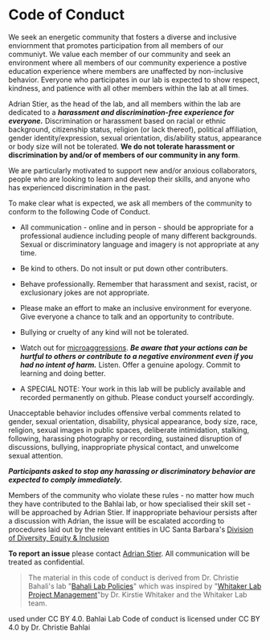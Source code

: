 # Code of Conduct

We seek an energetic community that fosters a diverse and  inclusive enviornment that promotes participation from all members of our communiyt.  We value each member of our community and seek an environment where all members of our community experience a postive education experience where members are unaffected by non-inclusive behavior. Everyone who participates in our lab is expected to show respect, kindness, and patience with all other members within the lab at all times. 

Adrian Stier, as the head of the lab, and all members within the lab are dedicated to a ***harassment and discrimination-free experience for everyone.*** Discrimination or harassment based on racial or ethnic background, citizenship status, religion (or lack thereof), political affiliation, gender identity/expression, sexual orientation, dis/ability status, appearance or body size will not be tolerated.  **We do not tolerate harassment or discrimination by and/or of members of our community in any form**. 

We are particularly motivated to support new and/or anxious collaborators, people who are looking to learn and develop their skills, and anyone who has experienced discrimination in the past. 

To make clear what is expected, we ask all members of the community to conform to the following Code of Conduct.

* All communication - online and in person - should be appropriate for a professional audience including people of many different backgrounds. Sexual or discriminatory language and imagery is not appropriate at any time.

* Be kind to others. Do not insult or put down other contributers.

* Behave professionally. Remember that harassment and sexist, racist, or exclusionary jokes are not appropriate.

* Please make an effort to make an inclusive environment for everyone. Give everyone a chance to talk and an opportunity to contribute.

* Bullying or cruelty of any kind will not be tolerated. 

* Watch out for [microaggressions](https://en.wikipedia.org/wiki/Microaggression). ***Be aware that your actions can be hurtful to others or contribute to a negative environment even if you had no intent of harm.*** Listen. Offer a genuine apology. Commit to learning and doing better.

* A SPECIAL NOTE: Your work in this lab will be publicly available and recorded permanently on github. Please conduct yourself accordingly.

Unacceptable behavior includes offensive verbal comments related to gender, sexual orientation, disability, physical appearance, body size, race, religion, sexual images in public spaces, deliberate intimidation, stalking, following, harassing photography or recording, sustained disruption of discussions, bullying, inappropriate physical contact, and unwelcome sexual attention.

***Participants asked to stop any harassing or discriminatory behavior are expected to comply immediately.***

Members of the community who violate these rules - no matter how much they have contributed to the Bahlai lab, or how specialised their skill set - will be approached by Adrian Stier. If inappropriate behaviour persists after a discussion with Adrian, the issue will be escalated according to procedures laid out by the relevant entities in UC Santa Barbara's [Division of Diversity, Equity & Inclusion](https://oeosh.ucsb.edu/titleix/discrimination)

**To report an issue** please contact [Adrian Stier](https://github.com/adrianstier). All communication will be treated as confidential.


> The material in this code of conduct is derived from Dr. Christie Bahali's lab "[Bahali Lab Policies](https://github.com/BahlaiLab/Policies)" which was inspired by "[Whitaker Lab Project Management](https://github.com/WhitakerLab/WhitakerLabProjectManagement)"by Dr. Kirstie Whitaker and the Whitaker Lab team. 

used under CC BY 4.0. Bahlai Lab Code of conduct is licensed under CC BY 4.0 by Dr. Christie Bahlai
